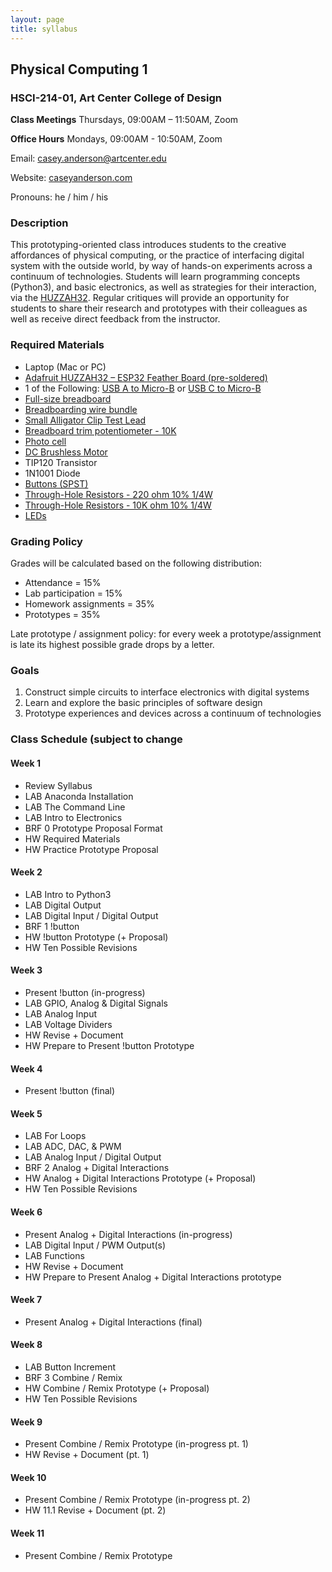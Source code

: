 ```yaml
---
layout: page
title: syllabus
---
```


## Physical Computing 1
### HSCI-214-01, Art Center College of Design
**Class Meetings** Thursdays, 09:00AM – 11:50AM, Zoom

**Office Hours** Mondays, 09:00AM - 10:50AM, Zoom

Email: casey.anderson@artcenter.edu

Website: [caseyanderson.com](https://caseyanderson.com/)

Pronouns: he / him / his


### Description

This prototyping-oriented class introduces students to the creative affordances of physical computing, or the practice of interfacing digital system with the outside world, by way of hands-on experiments across a continuum of technologies. Students will learn programming concepts (Python3), and basic electronics, as well as strategies for their interaction, via the [HUZZAH32](https://www.adafruit.com/product/3405). Regular critiques will provide an opportunity for students to share their research and prototypes with their colleagues as well as receive direct feedback from the instructor.


### Required Materials

* Laptop (Mac or PC)
* [Adafruit HUZZAH32 – ESP32 Feather Board (pre-soldered)](https://www.digikey.com/products/en?mpart=3591&v=1528)
* 1 of the Following: [USB A to Micro-B](https://www.amazon.com/dp/B0711PVX6Z) or [USB C to Micro-B](https://www.amazon.com/dp/B00UUBRX0Y?psc=1)
* [Full-size breadboard](https://www.amazon.com/Breadboards-Raspberry-Preformed-Solderless-prototyping/dp/B07TVC1T1S)
* [Breadboarding wire bundle](https://www.amazon.com/Solderless-Flexible-Breadboard-Jumper-100pcs/dp/B005TZJ0AM)
* [Small Alligator Clip Test Lead](https://www.amazon.com/WGGE-WG-026-Pieces-Colors-Alligator/dp/B06XX25HFX?s=industrial)
* [Breadboard trim potentiometer - 10K](https://www.digikey.com/products/en?mpart=356&v=1528)
* [Photo cell](https://www.digikey.com/products/en?mpart=161&v=1528)
* [DC Brushless Motor](https://www.digikey.com/products/en?mpart=711&v=1528)
* TIP120 Transistor
* 1N1001 Diode
* [Buttons (SPST)](https://www.amazon.com/6x6x6mm-Momentary-Push-Button-Switch/dp/B01GN79QF8)
* [Through-Hole Resistors - 220 ohm 10% 1/4W](https://www.digikey.com/product-detail/en/yageo/CFR-25JB-52-220R/220QBK-ND/1295)
* [Through-Hole Resistors - 10K ohm 10% 1/4W](https://www.digikey.com/product-detail/en/stackpole-electronics-inc/CF14JT10K0/CF14JT10K0CT-ND/1830374)
* [LEDs](https://www.amazon.com/Projects-B-0001-B07-Red-LED-Pack/dp/B00B793SIE)


### Grading Policy

Grades will be calculated based on the following distribution:

* Attendance = 15%
* Lab participation = 15%
* Homework assignments = 35%
* Prototypes = 35%

Late prototype / assignment policy: for every week a prototype/assignment is late its highest possible grade drops by a letter.


### Goals

1. Construct simple circuits to interface electronics with digital systems
2. Learn and explore the basic principles of software design
3. Prototype experiences and devices across a continuum of technologies


### Class Schedule (subject to change

#### Week 1

* Review Syllabus
* LAB Anaconda Installation
* LAB The Command Line
* LAB Intro to Electronics
* BRF 0 Prototype Proposal Format
* HW Required Materials
* HW Practice Prototype Proposal


#### Week 2

* LAB Intro to Python3
* LAB Digital Output
* LAB Digital Input / Digital Output
* BRF 1 !button
* HW !button Prototype (+ Proposal)
* HW Ten Possible Revisions


#### Week 3

* Present !button (in-progress)
* LAB GPIO, Analog & Digital Signals
* LAB Analog Input
* LAB Voltage Dividers
* HW Revise + Document
* HW Prepare to Present !button Prototype

#### Week 4

* Present !button (final)


#### Week 5

* LAB For Loops
* LAB ADC, DAC, & PWM
* LAB Analog Input / Digital Output
* BRF 2 Analog + Digital Interactions
* HW Analog + Digital Interactions Prototype (+ Proposal)
* HW Ten Possible Revisions


#### Week 6

* Present Analog + Digital Interactions (in-progress)
* LAB Digital Input / PWM Output(s)
* LAB Functions
* HW Revise + Document
* HW Prepare to Present Analog + Digital Interactions prototype


#### Week 7

* Present Analog + Digital Interactions (final)


#### Week 8

* LAB Button Increment
* BRF 3 Combine / Remix
* HW Combine / Remix Prototype (+ Proposal)
* HW Ten Possible Revisions


#### Week 9

* Present Combine / Remix Prototype (in-progress pt. 1)
* HW Revise + Document (pt. 1)


#### Week 10

* Present Combine / Remix Prototype (in-progress pt. 2)
* HW 11.1 Revise + Document (pt. 2)


#### Week 11

* Present Combine / Remix Prototype
